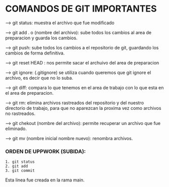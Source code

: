 # COMANDOS DE GIT IMPORTANTES

--> git status: muestra el archivo que fue modificado

--> git add . o (nombre del archivo): sube todos los cambios al area de preparacion y guarda los cambios.

--> git push: sube todos los cambios a el repositorio de git, guardando los cambios de forma definitiva.

--> git reset HEAD <nombre archivo>: nos permite sacar el archuivo del area de preparacion

--> git ignore: (.gitignore) se utiliza cuando queremos que git ignore el archivo, es decir que no lo suba.

--> git diff: compara lo que tenemos en el area de trabajo con lo que esta en el area de preparacion.

--> git rm: elimina archivos rastreados del repositorio y del nuestro directorio de trabajo, para que no aparezcan la proxima vez como archivos no rastreados.

--> git chekout (nombre del archivo): permite recuperar un archivo que fue eliminado.

--> git mv (nombre inicial nombre nuevo): renombra archivos.


### ORDEN DE UPPWORK (SUBIDA):
    1. git status
    2. git add 
    3. git commit


Esta linea fue creada en la rama main.
    